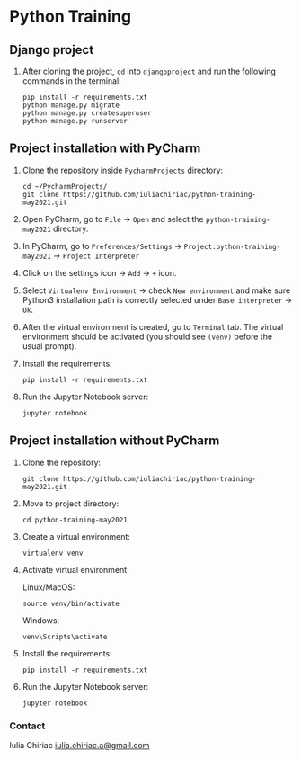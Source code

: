 # Python Training

## Django project

1. After cloning the project, `cd` into `djangoproject` and run the following commands in the terminal:
    ```shell
    pip install -r requirements.txt
    python manage.py migrate
    python manage.py createsuperuser
    python manage.py runserver 
    ```

## Project installation with PyCharm

1. Clone the repository inside `PycharmProjects` directory:

    ```shell
    cd ~/PycharmProjects/
    git clone https://github.com/iuliachiriac/python-training-may2021.git
    ```

1. Open PyCharm, go to `File` -> `Open` and select the `python-training-may2021` directory.
1. In PyCharm, go to `Preferences/Settings` -> `Project:python-training-may2021` -> `Project Interpreter`
1. Click on the settings icon -> `Add` -> `+` icon.
1. Select `Virtualenv Environment` -> check `New environment` and make sure Python3 installation path is correctly selected under `Base interpreter` -> `Ok`.
1. After the virtual environment is created, go to `Terminal` tab. The virtual environment should be activated (you should see `(venv)` before the usual prompt).
   
1. Install the requirements:

    ```shell
    pip install -r requirements.txt
    ```
    
1. Run the Jupyter Notebook server:

    ```shell
    jupyter notebook
    ```
    
## Project installation without PyCharm

1. Clone the repository:

    ```shell
    git clone https://github.com/iuliachiriac/python-training-may2021.git
    ```

1. Move to project directory:
    ```shell
    cd python-training-may2021
    ```

1. Create a virtual environment:

    ```shell
    virtualenv venv
    ```
    
1. Activate virtual environment:

    Linux/MacOS:
    ```shell
    source venv/bin/activate
    ```
    
    Windows:
    ```shell
    venv\Scripts\activate
    ```
    
1. Install the requirements:

    ```shell
    pip install -r requirements.txt
    ```
    
1. Run the Jupyter Notebook server:

    ```shell
    jupyter notebook
    ```

### Contact
Iulia Chiriac <iulia.chiriac.a@gmail.com>
